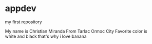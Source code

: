# appdev
my first repository

<p> My name is Christian Miranda 
 From Tarlac Ormoc City 
 Favorite color is white and black that's why i love banana </p>
